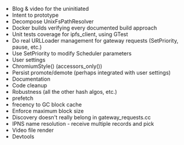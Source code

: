 * Blog & video for the uninitiated
* Intent to prototype
* Decompose UnixFsPathResolver
* Docker builds verifying every documented build approach
* Unit tests coverage for ipfs_client, using GTest
* Do real URLLoader management for gateway requests (SetPriority, pause, etc.)
* Use SetPriority to modify Scheduler parameters
* User settings
* ChromiumStyle() (accessors_only())
* Persist promote/demote (perhaps integrated with user settings)
* Documentation
* Code cleanup
* Robustness (all the other hash algos, etc.)
* prefetch
* frecency to GC block cache
* Enforce maximum block size
* Discovery doesn't really belong in gateway_requests.cc
* IPNS name resolution - receive multiple records and pick
* Video file render
* Devtools

